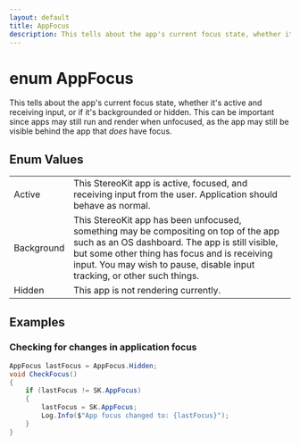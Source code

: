 ```yaml
---
layout: default
title: AppFocus
description: This tells about the app's current focus state, whether it's active and receiving input, or if it's backgrounded or hidden. This can be important since apps may still run and render when unfocused, as the app may still be visible behind the app that _does_ have focus.
---
```

# enum AppFocus

This tells about the app's current focus state, whether it's active and
receiving input, or if it's backgrounded or hidden. This can be
important since apps may still run and render when unfocused, as the app
may still be visible behind the app that _does_ have focus.

## Enum Values

|  |  |
|--|--|
|Active|This StereoKit app is active, focused, and receiving input from the user. Application should behave as normal.|
|Background|This StereoKit app has been unfocused, something may be compositing on top of the app such as an OS dashboard. The app is still visible, but some other thing has focus and is receiving input. You may wish to pause, disable input tracking, or other such things.|
|Hidden|This app is not rendering currently.|

## Examples

### Checking for changes in application focus
```csharp
AppFocus lastFocus = AppFocus.Hidden;
void CheckFocus()
{
	if (lastFocus != SK.AppFocus)
	{
		lastFocus = SK.AppFocus;
		Log.Info($"App focus changed to: {lastFocus}");
	}
}
```

